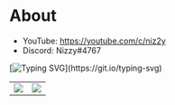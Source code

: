 # About
- YouTube: https://youtube.com/c/niz2y
- Discord: Nizzy#4767

[![Typing SVG](https://readme-typing-svg.herokuapp.com?size=15&color=653FF7&lines=Nizzy%234767;Credit+me+if+you+do+skid+from+my+profile.)](https://git.io/typing-svg)
<p align="center">
<table>
  <tr>
    <td align="center" style="padding=0;width=50%;">
      <img src="https://github-readme-stats.vercel.app/api?username=Niz2y&include_all_commits=true&count_private=true&show_icons=true&theme=midnight-purple" />
    </td>
    <td align="center" style="padding=0;width=50%;">
      <img src="https://github-readme-stats.vercel.app/api/top-langs/?username=Niz2y&theme=midnight-purple" />
    </td>
  </tr>
</table>
</p>
